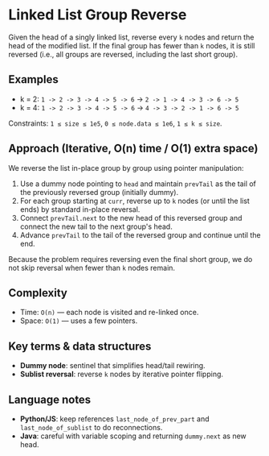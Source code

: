# Linked List Group Reverse

Given the head of a singly linked list, reverse every `k` nodes and return the head of the modified list. If the final group has fewer than `k` nodes, it is still reversed (i.e., all groups are reversed, including the last short group).

## Examples
- k = 2: `1 -> 2 -> 3 -> 4 -> 5 -> 6` → `2 -> 1 -> 4 -> 3 -> 6 -> 5`
- k = 4: `1 -> 2 -> 3 -> 4 -> 5 -> 6` → `4 -> 3 -> 2 -> 1 -> 6 -> 5`

Constraints: `1 ≤ size ≤ 1e5`, `0 ≤ node.data ≤ 1e6`, `1 ≤ k ≤ size`.

## Approach (Iterative, O(n) time / O(1) extra space)
We reverse the list in-place group by group using pointer manipulation:
1. Use a dummy node pointing to `head` and maintain `prevTail` as the tail of the previously reversed group (initially dummy).
2. For each group starting at `curr`, reverse up to `k` nodes (or until the list ends) by standard in-place reversal.
3. Connect `prevTail.next` to the new head of this reversed group and connect the new tail to the next group's head.
4. Advance `prevTail` to the tail of the reversed group and continue until the end.

Because the problem requires reversing even the final short group, we do not skip reversal when fewer than `k` nodes remain.

## Complexity
- Time: `O(n)` — each node is visited and re-linked once.
- Space: `O(1)` — uses a few pointers.

## Key terms & data structures
- **Dummy node**: sentinel that simplifies head/tail rewiring.
- **Sublist reversal**: reverse `k` nodes by iterative pointer flipping.

## Language notes
- **Python/JS**: keep references `last_node_of_prev_part` and `last_node_of_sublist` to do reconnections.
- **Java**: careful with variable scoping and returning `dummy.next` as new head.

